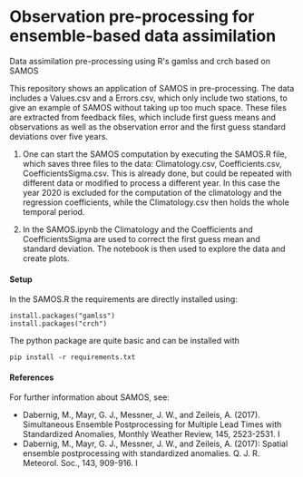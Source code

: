 # Observation pre-processing for ensemble-based data assimilation
Data assimilation pre-processing using R's gamlss and crch based on SAMOS

This repository shows an application of SAMOS in pre-processing. 
The data includes a Values.csv and a Errors.csv, which only include two stations, to give an example of SAMOS without taking up too much space. These files are extracted from feedback files, which include first guess means and observations as well as the observation error and the first guess standard deviations over five years.

1. One can start the SAMOS computation by executing the SAMOS.R file, which saves three files to the data: Climatology.csv, Coefficients.csv, CoefficientsSigma.csv. This is already done, but could be repeated with different data or modified to process a different year. In this case the year 2020 is excluded for the computation of the climatology and the regression coefficients, while the Climatology.csv then holds the whole temporal period. 

2. In the SAMOS.ipynb the Climatology and the Coefficients and CoefficientsSigma are used to correct the first guess mean and standard deviation. The notebook is then used to explore the data and create plots. 


#### Setup
In the SAMOS.R the requirements are directly installed using:

```
install.packages("gamlss")
install.packages("crch")
``` 

The python package are quite basic and can be installed with 
```
pip install -r requirements.txt
``` 

#### References
For further information about SAMOS, see: 

- Dabernig, M., Mayr, G. J., Messner, J. W., and Zeileis, A. (2017). Simultaneous Ensemble Postprocessing for Multiple Lead Times with Standardized Anomalies, Monthly Weather Review, 145, 2523-2531. I
- Dabernig, M., Mayr, G. J., Messner, J. W., and Zeileis, A. (2017): Spatial ensemble postprocessing with standardized anomalies. Q. J. R. Meteorol. Soc., 143, 909-916. I 

